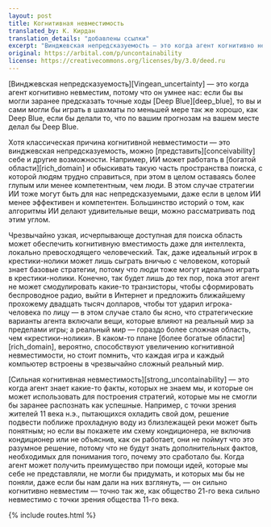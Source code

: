 ```yaml
---
layout: post
title: Когнитивная невместимость
translated_by: К. Кирдан
translation_details: "добавлены ссылки"
excerpt: "Винджевская непредсказуемость — это когда агент когнитивно невместим, потому что он умнее нас: если бы вы могли заранее предсказать точные ходы Deep Blue, то вы и сами могли бы играть в шахматы по меньшей мере так же хорошо, как Deep Blue, если бы делали то, что по вашим прогнозам на вашем месте делал бы Deep Blue. Хотя классическая причина когнитивной невместимости — это винджевская непредсказуемость, можно представить себе и другие возможности."
original: https://arbital.com/p/uncontainability
license: https://creativecommons.org/licenses/by/3.0/deed.ru
---
```

[Винджевская непредсказуемость][Vingean_uncertainty] — это когда агент когнитивно невместим, потому что он умнее нас: если бы вы могли заранее предсказать точные ходы [Deep Blue][deep_blue], то вы и сами могли бы играть в шахматы по меньшей мере так же хорошо, как Deep Blue, если бы делали то, что по вашим прогнозам на вашем месте делал бы Deep Blue.

Хотя классическая причина когнитивной невместимости — это винджевская непредсказуемость, можно [представить][conceivability] себе и другие возможности. Например, ИИ может работать в [богатой области][rich_domain] и обыскивать такую часть пространства поиска, с которой людям трудно справиться, при этом в целом оставаясь более глупым или менее компетентным, чем люди. В этом случае стратегии ИИ тоже могут быть для нас непредсказуемыми, даже если в целом ИИ менее эффективен и компетентен. Большинство историй о том, как алгоритмы ИИ делают удивительные вещи, можно рассматривать под этим углом.

Чрезвычайно узкая, исчерпывающе доступная для поиска область может обеспечить когнитивную вместимость даже для интеллекта, локально превосходящего человеческий. Так, даже идеальный игрок в крестики-нолики может лишь сыграть вничью с человеком, который знает базовые стратегии, потому что люди тоже могут идеально играть в крестики-нолики. Конечно, так будет лишь до тех пор, пока этот агент не может смодулировать какие-то транзисторы, чтобы сформировать беспроводное радио, выйти в Интернет и предложить ближайшему прохожему двадцать тысяч долларов, чтобы тот ударил игрока-человека по лицу — в этом случае стало бы ясно, что стратегические варианты агента включали вещи, которые влияют на реальный мир за пределами игры; а реальный мир — гораздо более сложная область, чем «крестики-нолики». В каком-то плане [более богатые области][rich_domain], вероятно, способствуют увеличению когнитивной невместимости, но стоит помнить, что каждая игра и каждый компьютер встроены в чрезвычайно сложный реальный мир.

[Сильная когнитивная невместимость][strong_uncontainability] — это когда агент знает какие-то факты, которых не знаем мы, и которые он может использовать для построения стратегий, которые мы не смогли бы заранее распознать как успешные. Например, с точки зрения жителей 11 века н.э., пытающихся охладить свой дом, решение подвести поближе прохладную воду из близлежащей реки может быть понятным; но если вы покажете им схему кондиционера, не включив кондиционер или не объяснив, как он работает, они не поймут что это разумное решение, потому что не будут знать дополнительных фактов, необходимых для понимания того, почему это сработало бы. Когда агент может получить преимущество при помощи идей, которые мы себе не представляли, не могли бы придумать, и которых мы бы не поняли, даже если бы нам дали на них взглянуть, — он сильно когнитивно невместим — точно так же, как общество 21-го века сильно невместимо с точки зрения общества 11-го века.

{% include routes.html %}
